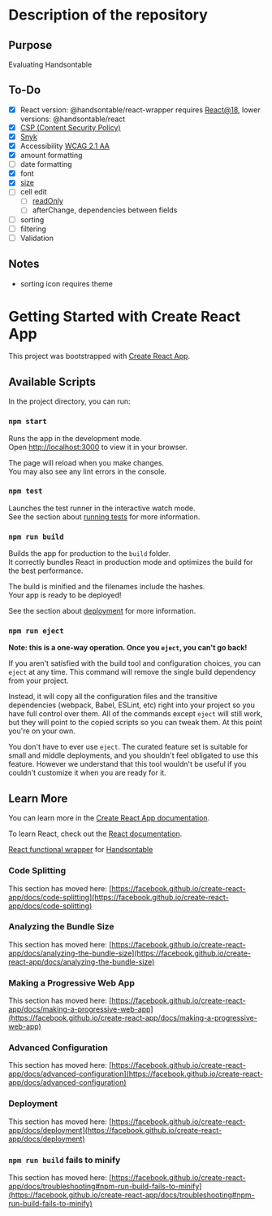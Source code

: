 # Description of the repository

## Purpose

Evaluating Handsontable

## To-Do

- [x] React version: @handsontable/react-wrapper requires [React@18](https://handsontable.com/docs/react-data-grid/installation/#use-the-hottable-component), lower versions: @handsontable/react
- [x] [CSP (Content Security Policy)](https://handsontable.com/docs/react-data-grid/security/#content-security-policy-csp)
- [x] [Snyk](https://handsontable.com/docs/react-data-grid/security/#code-auditing)
- [x] Accessibility [WCAG 2.1 AA](https://handsontable.com/docs/react-data-grid/accessibility/#accessibility)
- [x] amount formatting
- [ ] date formatting
- [x] font
- [x] [size](https://handsontable.com/docs/react-data-grid/grid-size/#grid-size)
- [ ] cell edit
  - [ ] [readOnly](https://handsontable.com/docs/react-data-grid/cell-type/#anatomy-of-a-cell-type)
  - [ ] afterChange, dependencies between fields
- [ ] sorting
- [ ] filtering
- [ ] Validation

## Notes

- sorting icon requires theme

# Getting Started with Create React App

This project was bootstrapped with [Create React App](https://github.com/facebook/create-react-app).

## Available Scripts

In the project directory, you can run:

### `npm start`

Runs the app in the development mode.\
Open [http://localhost:3000](http://localhost:3000) to view it in your browser.

The page will reload when you make changes.\
You may also see any lint errors in the console.

### `npm test`

Launches the test runner in the interactive watch mode.\
See the section about [running tests](https://facebook.github.io/create-react-app/docs/running-tests) for more information.

### `npm run build`

Builds the app for production to the `build` folder.\
It correctly bundles React in production mode and optimizes the build for the best performance.

The build is minified and the filenames include the hashes.\
Your app is ready to be deployed!

See the section about [deployment](https://facebook.github.io/create-react-app/docs/deployment) for more information.

### `npm run eject`

**Note: this is a one-way operation. Once you `eject`, you can't go back!**

If you aren't satisfied with the build tool and configuration choices, you can `eject` at any time. This command will remove the single build dependency from your project.

Instead, it will copy all the configuration files and the transitive dependencies (webpack, Babel, ESLint, etc) right into your project so you have full control over them. All of the commands except `eject` will still work, but they will point to the copied scripts so you can tweak them. At this point you're on your own.

You don't have to ever use `eject`. The curated feature set is suitable for small and middle deployments, and you shouldn't feel obligated to use this feature. However we understand that this tool wouldn't be useful if you couldn't customize it when you are ready for it.

## Learn More

You can learn more in the [Create React App documentation](https://facebook.github.io/create-react-app/docs/getting-started).

To learn React, check out the [React documentation](https://reactjs.org/).

[React functional wrapper](https://github.com/handsontable/handsontable/tree/master/wrappers/react-wrapper) for [Handsontable](https://github.com/handsontable/handsontable?tab=readme-ov-file)

### Code Splitting

This section has moved here: [https://facebook.github.io/create-react-app/docs/code-splitting](https://facebook.github.io/create-react-app/docs/code-splitting)

### Analyzing the Bundle Size

This section has moved here: [https://facebook.github.io/create-react-app/docs/analyzing-the-bundle-size](https://facebook.github.io/create-react-app/docs/analyzing-the-bundle-size)

### Making a Progressive Web App

This section has moved here: [https://facebook.github.io/create-react-app/docs/making-a-progressive-web-app](https://facebook.github.io/create-react-app/docs/making-a-progressive-web-app)

### Advanced Configuration

This section has moved here: [https://facebook.github.io/create-react-app/docs/advanced-configuration](https://facebook.github.io/create-react-app/docs/advanced-configuration)

### Deployment

This section has moved here: [https://facebook.github.io/create-react-app/docs/deployment](https://facebook.github.io/create-react-app/docs/deployment)

### `npm run build` fails to minify

This section has moved here: [https://facebook.github.io/create-react-app/docs/troubleshooting#npm-run-build-fails-to-minify](https://facebook.github.io/create-react-app/docs/troubleshooting#npm-run-build-fails-to-minify)

